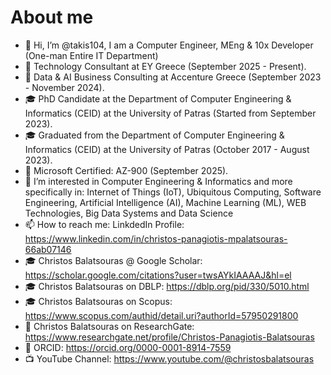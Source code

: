 # About me
- 👋 Hi, I’m @takis104, I am a Computer Engineer, MEng & 10x Developer (One-man Entire IT Department)
- 💼 Technology Consultant at EY Greece (September 2025 - Present).
- 💼 Data & AI Business Consulting at Accenture Greece (September 2023 - November 2024).
- 🎓 PhD Candidate at the Department of Computer Engineering & Informatics (CEID) at the University of Patras (Started from September 2023).
- 🎓 Graduated from the Department of Computer Engineering & Informatics (CEID) at the University of Patras (October 2017 - August 2023).
- 🏅 Microsoft Certified: AZ-900 (September 2025).
- 👀 I’m interested in Computer Engineering & Informatics and more specifically in: Internet of Things (IoT), Ubiquitous Computing, Software Engineering, Artificial Intelligence (AI), Machine Learning (ML), WEB Technologies, Big Data Systems and Data Science
- 📫 How to reach me: LinkdedIn Profile: https://www.linkedin.com/in/christos-panagiotis-mpalatsouras-66ab07146
- 🎓 Christos Balatsouras @ Google Scholar: https://scholar.google.com/citations?user=twsAYkIAAAAJ&hl=el
- 🎓 Christos Balatsouras on DBLP: https://dblp.org/pid/330/5010.html
- 🎓 Christos Balatsouras on Scopus: https://www.scopus.com/authid/detail.uri?authorId=57950291800
- 🔬 Christos Balatsouras on ResearchGate: https://www.researchgate.net/profile/Christos-Panagiotis-Balatsouras
- 🪪 ORCID: https://orcid.org/0000-0001-8914-7559
- 📺 YouTube Channel: https://www.youtube.com/@christosbalatsouras
<!--- - 🌱 I’m currently learning new tech skills... --->

<!---
## Current Tech Stack
### Front-end
- React.JS

### Back-end
- Flask
- FastAPI

### Mobile
- Android: Kotlin

### Databases
- mySQL
- PostgreSQL

### Cloud
- Google Firebase
- Microsoft Azure

### Data & AI
- Pandas
- Numpy
- Sci-kit Learn
- Tensorflow/Keras

### Big Data Management
- Apache Spark
--->

<!---
takis104/takis104 is a ✨ special ✨ repository because its `README.md` (this file) appears on your GitHub profile.
You can click the Preview link to take a look at your changes.
--->
